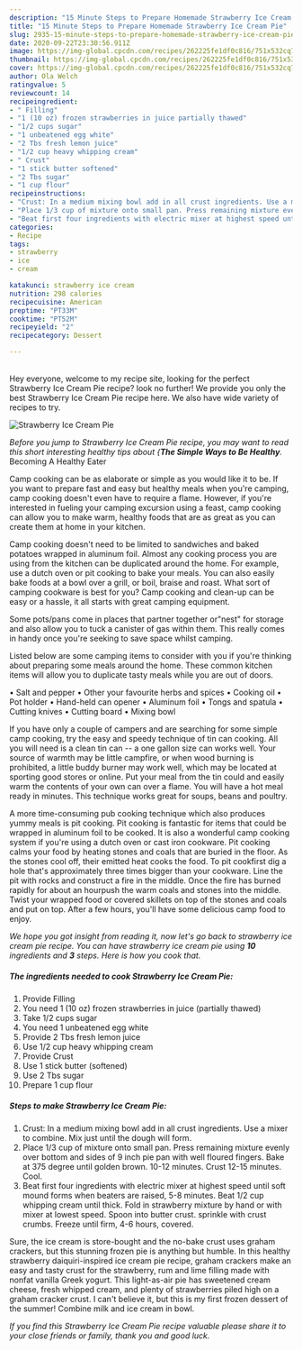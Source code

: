 ```yaml
---
description: "15 Minute Steps to Prepare Homemade Strawberry Ice Cream Pie"
title: "15 Minute Steps to Prepare Homemade Strawberry Ice Cream Pie"
slug: 2935-15-minute-steps-to-prepare-homemade-strawberry-ice-cream-pie
date: 2020-09-22T23:30:56.911Z
image: https://img-global.cpcdn.com/recipes/262225fe1df0c816/751x532cq70/strawberry-ice-cream-pie-recipe-main-photo.jpg
thumbnail: https://img-global.cpcdn.com/recipes/262225fe1df0c816/751x532cq70/strawberry-ice-cream-pie-recipe-main-photo.jpg
cover: https://img-global.cpcdn.com/recipes/262225fe1df0c816/751x532cq70/strawberry-ice-cream-pie-recipe-main-photo.jpg
author: Ola Welch
ratingvalue: 5
reviewcount: 14
recipeingredient:
- " Filling"
- "1 (10 oz) frozen strawberries in juice partially thawed"
- "1/2 cups sugar"
- "1 unbeatened egg white"
- "2 Tbs fresh lemon juice"
- "1/2 cup heavy whipping cream"
- " Crust"
- "1 stick butter softened"
- "2 Tbs sugar"
- "1 cup flour"
recipeinstructions:
- "Crust: In a medium mixing bowl add in all crust ingredients. Use a mixer to combine. Mix just until the dough will form."
- "Place 1/3 cup of mixture onto small pan. Press remaining mixture evenly over bottom and sides of 9 inch pie pan with well floured fingers. Bake at 375 degree until golden brown. 10-12 minutes. Crust 12-15 minutes. Cool."
- "Beat first four ingredients with electric mixer at highest speed until soft mound forms when beaters are raised, 5-8 minutes. Beat 1/2 cup whipping cream until thick. Fold in strawberry mixture by hand or with mixer at lowest speed. Spoon into butter crust. sprinkle with crust crumbs. Freeze until firm, 4-6 hours, covered."
categories:
- Recipe
tags:
- strawberry
- ice
- cream

katakunci: strawberry ice cream 
nutrition: 298 calories
recipecuisine: American
preptime: "PT33M"
cooktime: "PT52M"
recipeyield: "2"
recipecategory: Dessert

---
```

<br>
Hey everyone, welcome to my recipe site, looking for the perfect Strawberry Ice Cream Pie recipe? look no further! We provide you only the best Strawberry Ice Cream Pie recipe here. We also have wide variety of recipes to try.
<br>


![Strawberry Ice Cream Pie](https://img-global.cpcdn.com/recipes/262225fe1df0c816/751x532cq70/strawberry-ice-cream-pie-recipe-main-photo.jpg)

<i>Before you jump to Strawberry Ice Cream Pie recipe, you may want to read this short interesting healthy tips about {<strong>The Simple Ways to Be Healthy</strong>.</i>
Becoming A Healthy Eater

    
Camp cooking can be as elaborate or simple as you would like it to be. If you want to prepare fast and easy but healthy meals when you're camping, camp cooking doesn't even have to require a flame. However, if you're interested in fueling your camping excursion using a feast, camp cooking can allow you to make warm, healthy foods that are as great as you can create them at home in your kitchen.

Camp cooking doesn't need to be limited to sandwiches and baked potatoes wrapped in aluminum foil.  Almost any cooking process you are using from the kitchen can be duplicated around the home. For example, use a dutch oven or pit cooking to bake your meals. You can also easily bake foods at a bowl over a grill, or boil, braise and roast. What sort of camping cookware is best for you? Camp cooking and clean-up can be easy or a hassle, it all starts with great camping equipment.

Some pots/pans come in places that partner together or"nest" for storage and also allow you to tuck a canister of gas within them. This really comes in handy once you're seeking to save space whilst camping.

Listed below are some camping items to consider with you if you're thinking about preparing some meals around the home. These common kitchen items will allow you to duplicate tasty meals while you are out of doors.

• Salt and pepper
• Other your favourite herbs and spices
• Cooking oil
• Pot holder
• Hand-held can opener
• Aluminum foil
• Tongs and spatula
• Cutting knives
• Cutting board
• Mixing bowl


If you have only a couple of campers and are searching for some simple camp cooking, try the easy and speedy technique of tin can cooking. All you will need is a clean tin can -- a one gallon size can works well. Your source of warmth may be little campfire, or when wood burning is prohibited, a little buddy burner may work well, which may be located at sporting good stores or online. Put your meal from the tin could and easily warm the contents of your own can over a flame. You will have a hot meal ready in minutes.  This technique works great for soups, beans and poultry.

A more time-consuming pub cooking technique which also produces yummy meals is pit cooking. Pit cooking is fantastic for items that could be wrapped in aluminum foil to be cooked.  It is also a wonderful camp cooking system if you're using a dutch oven or cast iron cookware. Pit cooking calms your food by heating stones and coals that are buried in the floor. As the stones cool off, their emitted heat cooks the food. To pit cookfirst dig a hole that's approximately three times bigger than your cookware. Line the pit with rocks and construct a fire in the middle. Once the fire has burned rapidly for about an hourpush the warm coals and stones into the middle. Twist your wrapped food or covered skillets on top of the stones and coals and put on top. After a few hours, you'll have some delicious camp food to enjoy.


<i>We hope you got insight from reading it, now let's go back to strawberry ice cream pie recipe. You can have strawberry ice cream pie using <strong>10</strong> ingredients and <strong>3</strong> steps. Here is how you cook that.
</i>

##### The ingredients needed to cook Strawberry Ice Cream Pie:

1. Provide  Filling
1. You need 1 (10 oz) frozen strawberries in juice (partially thawed)
1. Take 1/2 cups sugar
1. You need 1 unbeatened egg white
1. Provide 2 Tbs fresh lemon juice
1. Use 1/2 cup heavy whipping cream
1. Provide  Crust
1. Use 1 stick butter (softened)
1. Use 2 Tbs sugar
1. Prepare 1 cup flour


##### Steps to make Strawberry Ice Cream Pie:

1. Crust: In a medium mixing bowl add in all crust ingredients. Use a mixer to combine. Mix just until the dough will form.
1. Place 1/3 cup of mixture onto small pan. Press remaining mixture evenly over bottom and sides of 9 inch pie pan with well floured fingers. Bake at 375 degree until golden brown. 10-12 minutes. Crust 12-15 minutes. Cool.
1. Beat first four ingredients with electric mixer at highest speed until soft mound forms when beaters are raised, 5-8 minutes. Beat 1/2 cup whipping cream until thick. Fold in strawberry mixture by hand or with mixer at lowest speed. Spoon into butter crust. sprinkle with crust crumbs. Freeze until firm, 4-6 hours, covered.


Sure, the ice cream is store-bought and the no-bake crust uses graham crackers, but this stunning frozen pie is anything but humble. In this healthy strawberry daiquiri-inspired ice cream pie recipe, graham crackers make an easy and tasty crust for the strawberry, rum and lime filling made with nonfat vanilla Greek yogurt. This light-as-air pie has sweetened cream cheese, fresh whipped cream, and plenty of strawberries piled high on a graham cracker crust. I can&#39;t believe it, but this is my first frozen dessert of the summer! Combine milk and ice cream in bowl. 

<i>If you find this Strawberry Ice Cream Pie recipe valuable please share it to your close friends or family, thank you and good luck.</i>
